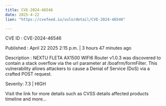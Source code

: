 ```yaml
---
title: CVE-2024-46546
date: 2025-4-22
lien: "https://cvefeed.io/vuln/detail/CVE-2024-46546"

---
```


CVE ID : CVE-2024-46546

Published :  April 22
2025
2:15 p.m. | 3 hours
47 minutes ago

Description : NEXTU FLETA AX1500 WIFI6 Router v1.0.3 was discovered to contain a stack overflow via the url parameter at /boafrm/formFilter. This vulnerability allows attackers to cause a Denial of Service (DoS) via a crafted POST request.

Severity: 7.3 | HIGH

Visit the link for more details
such as CVSS details
affected products
timeline
and more...
